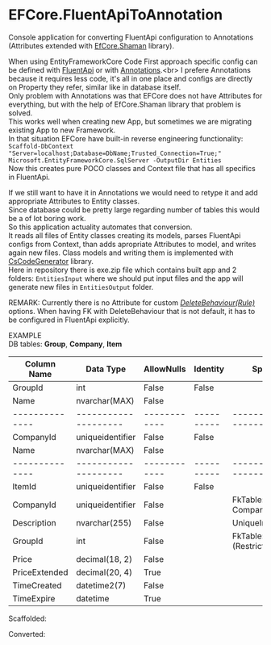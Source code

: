 # EFCore.FluentApiToAnnotation
Console application for converting FluentApi configuration to Annotations (Attributes extended with [EfCore.Shaman](https://github.com/isukces/EfCore.Shaman) library).

When using EntityFrameworkCore Code First approach specific config can be defined with [FluentApi](https://msdn.microsoft.com/en-us/library/jj591620(v=vs.113).aspx) or with [Annotations](https://msdn.microsoft.com/en-us/library/jj591583(v=vs.113).aspx).<br>
I prefere Annotations because it requires less code, it's all in one place and configs are directly on Property they refer, similar like in database itself.<br>
Only problem with Annotations was that EFCore does not have Attributes for everything, but with the help of EfCore.Shaman library that problem is solved.<br>
This works well when creating new App, but sometimes we are migrating existing App to new Framework.<br>
In that situation EFCore have built-in reverse engineering functionality:<br>
`Scaffold-DbContext "Server=localhost;Database=DbName;Trusted_Connection=True;" Microsoft.EntityFrameworkCore.SqlServer -OutputDir Entities`<br>
Now this creates pure POCO classes and Context file that has all specifics in FluentApi.<br>

If we still want to have it in Annotations we would need to retype it and add appropriate Attributes to Entity classes.<br>
Since database could be pretty large regarding number of tables this would be a of lot boring work.<br>
So this application actuality automates that conversion.<br>
It reads all files of Entity classes creating its models, parses FluentApi configs from Context, than adds apropriate Attributes to model, and writes again new files. Class models and writing them is implemented with [CsCodeGenerator](https://github.com/borisdj/CsCodeGenerator) library.<br>
Here in repository there is exe.zip file which contains built app and 2 folders: `EntitiesInput` where we should put input files and the app will generate new files in `EntitiesOutput` folder.

REMARK:
Currently there is no Attribute for custom  [*DeleteBehaviour(Rule)*](https://github.com/isukces/EfCore.Shaman/issues/7) options.
When having FK with DeleteBehaviour that is not default, it has to be configured in FluentApi explicitly.

EXAMPLE<br>
DB tables: **Group**, **Company**, **Item**

| Column Name  | Data Type          | AllowNulls | Identity | Specifics                |
| ------------ | ------------------ | ---------- | -------- | ------------------------ |
| GroupId      | int                | False      | False    |                          |
| Name         | nvarchar(MAX)      | False      |          |                          |
|--------------|--------------------|------------|----------| ------------------------ |
| CompanyId    | uniqueidentifier   | False      | False    |                          |
| Name         | nvarchar(MAX)      | False      |          |                          |
|--------------|--------------------|------------|----------| ------------------------ |
| ItemId       | uniqueidentifier   | False      | False    |                          |
| CompanyId    | uniqueidentifier   | False      |          | FkTable: Company(Cascade)|
| Description  | nvarchar(255)      | False      |          | UniqueIndex              |
| GroupId      | int                | False      |          | FkTable: Group (Restrict)|
| Price        | decimal(18, 2)     | False      |          |                          |
| PriceExtended| decimal(20, 4)     | True       |          |                          |
| TimeCreated  | datetime2(7)       | False      |          |                          |
| TimeExpire   | datetime           | True       |          |                          |

Scaffolded:

Converted:
